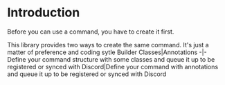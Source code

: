 # Introduction
Before you can use a command, you have to create it first.

This library provides two ways to create the same command. It's just a matter of preference and coding sytle
Builder Classes|Annotations
-|-
Define your command structure with some classes and queue it up to be registered or synced with Discord|Define your command with annotations and queue it up to be registered or synced with Discord